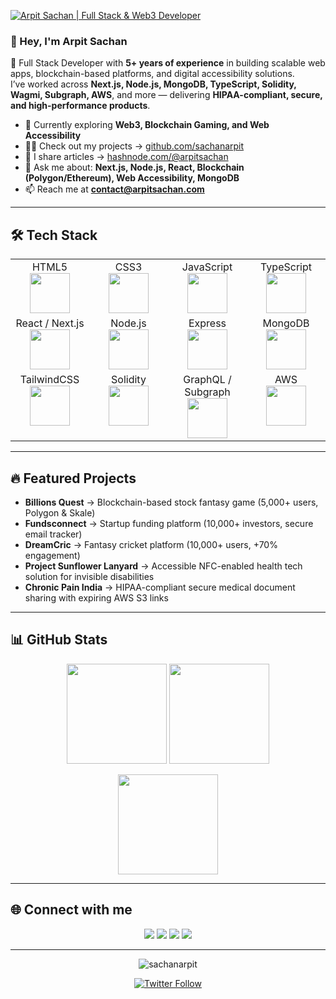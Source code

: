 [![Arpit Sachan | Full Stack & Web3 Developer](https://pimp-my-readme.webapp.io/pimp-my-readme/wavy-banner?subtitle=Full%20Stack%20%7C%20Web3%20%7C%20Accessibility%20Engineer&title=Arpit%20Sachan)](https://arpitsachan.com)

### 👋 Hey, I'm Arpit Sachan  

🚀 Full Stack Developer with **5+ years of experience** in building scalable web apps, blockchain-based platforms, and digital accessibility solutions.  
I’ve worked across **Next.js, Node.js, MongoDB, TypeScript, Solidity, Wagmi, Subgraph, AWS**, and more — delivering **HIPAA-compliant, secure, and high-performance products**.  

- 🌱 Currently exploring **Web3, Blockchain Gaming, and Web Accessibility**  
- 👨‍💻 Check out my projects → [github.com/sachanarpit](https://github.com/sachanarpit)  
- 📝 I share articles → [hashnode.com/@arpitsachan](https://hashnode.com/@arpitsachan)  
- 💬 Ask me about: **Next.js, Node.js, React, Blockchain (Polygon/Ethereum), Web Accessibility, MongoDB**  
- 📫 Reach me at **contact@arpitsachan.com**  

---

## 🛠️ Tech Stack  

<table align="center">
<tbody>
<tr valign="top">
<td width="25%" align="center"><span>HTML5</span><br><img height="64px" src="https://cdn.svgporn.com/logos/html-5.svg"></td>
<td width="25%" align="center"><span>CSS3</span><br><img height="64px" src="https://cdn.svgporn.com/logos/css-3.svg"></td>
<td width="25%" align="center"><span>JavaScript</span><br><img height="64px" src="https://cdn.svgporn.com/logos/javascript.svg"></td>
<td width="25%" align="center"><span>TypeScript</span><br><img height="64px" src="https://cdn.svgporn.com/logos/typescript-icon.svg"></td>
</tr>
<tr valign="top">
<td width="25%" align="center"><span>React / Next.js</span><br><img height="64px" src="https://cdn.svgporn.com/logos/react.svg"></td>
<td width="25%" align="center"><span>Node.js</span><br><img height="64px" src="https://cdn.svgporn.com/logos/nodejs.svg"></td>
<td width="25%" align="center"><span>Express</span><br><img height="64px" src="https://cdn.svgporn.com/logos/express.svg"></td>
<td width="25%" align="center"><span>MongoDB</span><br><img height="64px" src="https://cdn.svgporn.com/logos/mongodb.svg"></td>
</tr>
<tr valign="top">
<td width="25%" align="center"><span>TailwindCSS</span><br><img height="64px" src="https://cdn.svgporn.com/logos/tailwindcss-icon.svg"></td>
<td width="25%" align="center"><span>Solidity</span><br><img height="64px" src="https://cdn.svgporn.com/logos/ethereum.svg"></td>
<td width="25%" align="center"><span>GraphQL / Subgraph</span><br><img height="64px" src="https://cdn.svgporn.com/logos/graphql.svg"></td>
<td width="25%" align="center"><span>AWS</span><br><img height="64px" src="https://cdn.svgporn.com/logos/amazon-web-services.svg"></td>
</tr>
</tbody>
</table>

---

## 🔥 Featured Projects  

- **Billions Quest** → Blockchain-based stock fantasy game (5,000+ users, Polygon & Skale)  
- **Fundsconnect** → Startup funding platform (10,000+ investors, secure email tracker)  
- **DreamCric** → Fantasy cricket platform (10,000+ users, +70% engagement)  
- **Project Sunflower Lanyard** → Accessible NFC-enabled health tech solution for invisible disabilities  
- **Chronic Pain India** → HIPAA-compliant secure medical document sharing with expiring AWS S3 links  

---

## 📊 GitHub Stats  

<p align="center">
  <img src="https://github-readme-stats.vercel.app/api?username=sachanarpit&show_icons=true&theme=dark&hide_border=true" height="160"/>
  <img src="https://github-readme-streak-stats.herokuapp.com?user=sachanarpit&theme=dark&hide_border=true" height="160"/>
</p>
<p align="center">
  <img src="https://github-readme-stats.vercel.app/api/top-langs?username=sachanarpit&layout=compact&theme=dark&hide_border=true" height="160"/>
</p>

---

## 🌐 Connect with me  

<p align="center">
  <a href="https://linkedin.com/in/sachanarpit"><img src="https://img.shields.io/badge/LinkedIn-0077B5?style=for-the-badge&logo=linkedin&logoColor=white"></a>
  <a href="https://twitter.com/sachanarpit1"><img src="https://img.shields.io/badge/Twitter-1DA1F2?style=for-the-badge&logo=twitter&logoColor=white"></a>
  <a href="https://instagram.com/arpitsachanofficial"><img src="https://img.shields.io/badge/Instagram-E4405F?style=for-the-badge&logo=instagram&logoColor=white"></a>
  <a href="https://codepen.io/sachanarpit"><img src="https://img.shields.io/badge/Codepen-1d1e22?style=for-the-badge&logo=codepen&logoColor=white"></a>
</p>

---

<p align="center"><img src="https://komarev.com/ghpvc/?username=sachanarpit&label=Profile%20views&color=0e75b6&style=flat" alt="sachanarpit" /></p>
<p align="center"><a href="https://twitter.com/sachanarpit1"><img src="https://img.shields.io/twitter/follow/sachanarpit1?logo=twitter&style=for-the-badge" alt="Twitter Follow" /></a></p>
